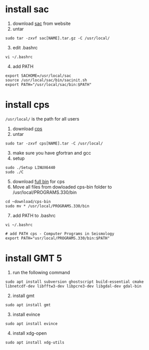 # **install sac**

1. download [sac](https://ds.iris.edu/ds/nodes/dmc/forms/sac-download/16949-6a9-e037aaecf7428e6e199a/) from website
2. untar
```
sudo tar -zxvf sac[NAME].tar.gz -C /usr/local/
```
3. edit .bashrc
```
vi ~/.bashrc
```
4. add PATH
```
export SACHOME=/usr/local/sac
source /usr/local/sac/bin/sacinit.sh
export PATH="/usr/local/sac/bin:$PATH"
```

# **install cps**

```/usr/local/``` is the path for all users

1. download [cps](https://www.eas.slu.edu/eqc/eqc_cps/getzip.html)
2. untar
```
sudo tar -zxvf cps[NAME].tar -C /usr/local/
```
3. make sure you have gfortran and gcc
4. setup
```
sudo ./Setup LINUX6440
sudo ./C
```

5. download [full bin](https://github.com/x-repos/docs/tree/main/bin-cps) for cps 
6. Move all files from dowloaded cps-bin folder to /usr/local/PROGRAMS.330/bin
```
cd ~download/cps-bin
sudo mv * /usr/local/PROGRAMS.330/bin
```
7. add PATH to .bashrc
```
vi ~/.bashrc

# add PATH cps - Computer Programs in Seismology
export PATH="usr/local/PROGRAMS.330/bin:$PATH"
```

# **install GMT 5**
1. run the following command
```
sudo apt install subversion ghostscript build-essential cmake libnetcdf-dev libfftw3-dev libpcre3-dev libgdal-dev gdal-bin
```
2. install gmt
```
sudo apt install gmt
```
3. install evince
```
sudo apt install evince
```
4. install xdg-open
```
sudo apt install xdg-utils
```

